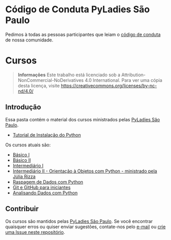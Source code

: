 # Código de Conduta PyLadies São Paulo
Pedimos à todas as pessoas participantes que leiam o [código de conduta](cod-conduta.md) de nossa comunidade.

# Cursos
> **Informações** Este trabalho está licenciado sob a Attribution-NonCommercial-NoDerivatives 4.0 International. Para ver uma cópia desta licença, visite https://creativecommons.org/licenses/by-nc-nd/4.0/

## Introdução

Essa pasta contém o material dos cursos ministrados pelas [PyLadies São Paulo](https://www.facebook.com/PyLadiesSP/).

- [Tutorial de Instalação do Python](https://github.com/PyLadiesSP/Cursos/blob/master/tutoriais/instalacao_python3-4.pdf)

Os cursos atuais são:

- [Básico I](https://github.com/PyLadiesSP/Cursos/blob/master/Basico_I/Basico_1.pdf)
- [Básico II](https://github.com/PyLadiesSP/Cursos/blob/master/Basico_II/basico_II.pdf)
- [Intermediário I](https://github.com/PyLadiesSP/Cursos/blob/master/Intermediario_I/IntermediarioI_PyLadiesSP.pdf)
- [Intermediário II - Orientação à Objetos com Python - ministrado pela Júlia Rizza](https://github.com/PyLadiesSP/Cursos/blob/master/Intermediario_II/Intermediario_II.pdf)
- [Raspagem de Dados com Python](https://github.com/PyLadiesSP/Cursos/blob/master/Workshops/Raspagem_de_dados_PyLadiesSP.pdf)
- [Git e GitHub para iniciantes](https://github.com/PyLadiesSP/Cursos/blob/master/Workshops/Git_e_GitHub.pdf)
- [Analisando Dados com Python](https://github.com/PyLadiesSP/Cursos/blob/master/Workshops/Workshop%20Analisando%20Dados%20com%20Python%20-%20PyLadiesSP.pdf)


## Contribuir

Os cursos são mantidos pelas [PyLadies São Paulo](https://www.facebook.com/PyLadiesSP/). Se você encontrar quaisquer erros ou quiser enviar sugestões, contate-nos pelo [e-mail](mailto:saopaulo@pyladies.com) ou [crie uma Issue neste repositório](https://github.com/PyLadiesSP/Cursos/issues/new/choose).
